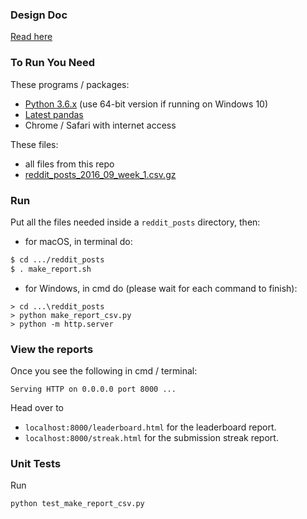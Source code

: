 ### Design Doc
[Read here](https://github.com/chunchuck2000/reddit_posts/blob/master/DESIGN_DOC.md)

### To Run You Need
These programs / packages:
* [Python 3.6.x](https://www.python.org/downloads/) (use 64-bit version if running on Windows 10)
* [Latest pandas](https://pandas.pydata.org/pandas-docs/stable/install.html)
* Chrome / Safari with internet access

These files:
* all files from this repo
* [reddit_posts_2016_09_week_1.csv.gz](https://storage.googleapis.com/data_interview/reddit_posts_2016_09_week1/reddit_posts_2016_09_week_1.csv.gz)

### Run
Put all the files needed inside a ```reddit_posts``` directory, then:
* for macOS, in terminal do:
``` bash
$ cd .../reddit_posts
$ . make_report.sh
```
* for Windows, in cmd do (please wait for each command to finish):
```batch
> cd ...\reddit_posts
> python make_report_csv.py
> python -m http.server
```

### View the reports
Once you see the following in cmd / terminal:
```
Serving HTTP on 0.0.0.0 port 8000 ...
```
Head over to
* ```localhost:8000/leaderboard.html``` for the leaderboard report.
* ```localhost:8000/streak.html``` for the submission streak report.

### Unit Tests
Run
``` bash
python test_make_report_csv.py
```

